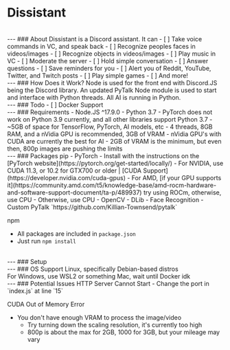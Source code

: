 # Dissistant

<br>
---
### About
Dissistant is a Discord assistant.
It can
- [ ]  Take voice commands in VC, and speak back
- [ ]  Recognize peoples faces in videos/images
- [ ]  Recognize objects in videos/images
- [ ]  Play music in VC
- [ ]  Moderate the server
- [ ]  Hold simple conversation
- [ ]  Answer questions
- [ ]  Save reminders for you
- [ ]  Alert you of Reddit, YouTube, Twitter, and Twitch posts
- [ ]  Play simple games
- [ ]  And more!


<br>
---
### How Does it Work?
Node is used for the front end with Discord.JS being the Discord library. An updated PyTalk Node module is used to start and interface with Python threads. All AI is running in Python. 

<br>
---
### Todo
- [ ] Docker Support


<br>
---
### Requirements
- Node.JS ^17.9.0
- Python 3.7
	- PyTorch does not work on Python 3.9 currently, and all other libraries support Python 3.7
- ~5GB of space for TensorFlow, PyTorch, AI models, etc
- 4 threads, 8GB RAM, and a nVidia GPU is recommended, 3GB of VRAM
	- nVidia GPU's with CUDA are currently the best for AI
	- 2GB of VRAM is the minimum, but even then, 800p images are pushing the limits


<br>
---
### Packages
pip
- PyTorch
	- Install with the instructions on the [PyTorch website](https://pytorch.org/get-started/locally/)
	- For NVIDIA, use CUDA 11.3, or 10.2 for GTX700 or older | [CUDA Support](https://developer.nvidia.com/cuda-gpus)
	- For AMD, [if your GPU supports it](https://community.amd.com/t5/knowledge-base/amd-rocm-hardware-and-software-support-document/ta-p/489937) try using ROCm, otherwise, use CPU 
	- Otherwise, use CPU
- OpenCV
- DLib
- Face Recognition
- Custom PyTalk `https://github.com/Killian-Townsend/pytalk`

npm
- All packages are included in `package.json`
- Just run `npm install`

<br>
---
### Setup 

<br>
---
### OS Support
Linux, specifically Debian-based distros<br>
For Windows, use WSL2 or something
Mac, wait until Docker idk

<br>
---
### Potential Issues
HTTP Server Cannot Start
- Change the port in `index.js` at line `15`

CUDA Out of Memory Error
- You don't have enough VRAM to process the image/video
	- Try turning down the scaling resolution, it's currently too high
	- 800p is about the max for 2GB, 1000 for 3GB, but your mileage may vary
